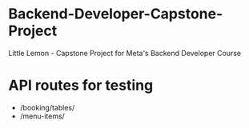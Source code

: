 # Backend-Developer-Capstone-Project
Little Lemon - Capstone Project for Meta's Backend Developer Course

# API routes for testing

- /booking/tables/
- /menu-items/
